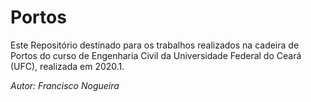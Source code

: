 # Portos
Este Repositório destinado para os trabalhos realizados na cadeira de Portos do curso de Engenharia Civil da Universidade Federal do Ceará (UFC), realizada em 2020.1.

*Autor: Francisco Nogueira*
